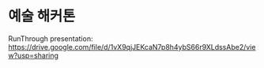 # 예술 해커톤

RunThrough presentation: https://drive.google.com/file/d/1vX9qjJEKcaN7p8h4ybS66r9XLdssAbe2/view?usp=sharing
